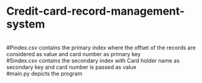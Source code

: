 # Credit-card-record-management-system
<br>
#Pindex.csv contains the primary index where the offset of the records are considered as value and card number as primary key
<br>
#Sindex.csv contains the secondary index with Card holder name as secondary key and card number is passed as value
<br>
#main.py depicts the program
